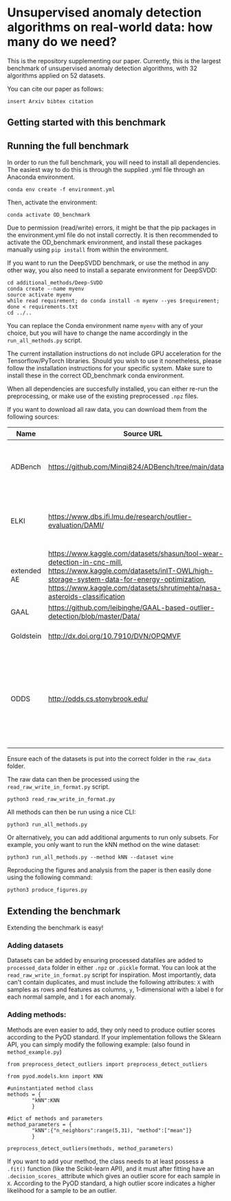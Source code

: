 # Unsupervised anomaly detection algorithms on real-world data: how many do we need?
This is the repository supplementing our paper.
Currently, this is the largest benchmark of unsupervised anomaly detection algorithms, with 32 algorithms applied on 52 datasets. 

You can cite our paper as follows:

```
insert Arxiv bibtex citation
```


##  Getting started with this benchmark



## Running the full benchmark
In order to run the full benchmark, you will need to install all dependencies. The easiest way to do this is through the supplied .yml file through an Anaconda environment.
```
conda env create -f environment.yml
```

Then, activate the environment:
```
conda activate OD_benchmark
```

Due to permission (read/write) errors, it might be that the pip packages in the environment.yml file do not install correctly. It is then recommended to activate the OD_benchmark environment, and install these packages manually using `pip install` from within the environment.

If you want to run the DeepSVDD benchmark, or use the method in any other way, you also need to install a separate environment for DeepSVDD:

```
cd additional_methods/Deep-SVDD
conda create --name myenv
source activate myenv
while read requirement; do conda install -n myenv --yes $requirement; done < requirements.txt
cd ../..
```

You can replace the Conda environment name `myenv` with any of your choice, but you will have to change the name accordingly in the `run_all_methods.py` script.

The current installation instructions do not include GPU acceleration for the Tensorflow/PyTorch libraries. Should you wish to use it nonetheless, please follow the installation instructions for your specific system. Make sure to install these in the correct OD_benchmark conda environment.

When all dependencies are succesfully installed, you can either re-run the preprocessing, or make use of the existing preprocessed `.npz` files.

If you want to download all raw data, you can download them from the following sources:

| **Name**    | **Source URL**                                                                                                                                                                                                                               | **Datasets**                                                                                                                                                                                                                                                                                                      |
|-------------|----------------------------------------------------------------------------------------------------------------------------------------------------------------------------------------------------------------------------------------------|-------------------------------------------------------------------------------------------------------------------------------------------------------------------------------------------------------------------------------------------------------------------------------------------------------------------|
| ADBench     | https://github.com/Minqi824/ADBench/tree/main/datasets                                                                                                                                                                                       | 11_donors.npz, 12_fault.npz, 19_landsat.npz, 22_magic.gamma.npz, 33_skin.npz, 42_WBC.npz, 46_WPBC.npz, 47_yeast.npz, 4_breastw.npz, 5_campaign.npz                                                                                                                                                                |
| ELKI        | https://www.dbs.ifi.lmu.de/research/outlier-evaluation/DAMI/                                                                                                                                                                                 | Hepatitis_withoutdupl_norm_16.arff, InternetAds_withoutdupl_norm_19.arff, PageBlocks_withoutdupl_norm_09.arff, Parkinson_withoutdupl_norm_75.arff, Stamps_withoutdupl_norm_09.arff, Wilt_withoutdupl_norm_05.arff                                                                                                 |
| extended AE | https://www.kaggle.com/datasets/shasun/tool-wear-detection-in-cnc-mill, https://www.kaggle.com/datasets/inIT-OWL/high-storage-system-data-for-energy-optimization, https://www.kaggle.com/datasets/shrutimehta/nasa-asteroids-classification | HRSS_anomalous_optimized.csv, HRSS_anomalous_standard.csv, nasa.csv, and the entire folder: "CNC-kaggle"                                                                                                                                                                                                          |
| GAAL        | https://github.com/leibinghe/GAAL-based-outlier-detection/blob/master/Data/                                                                                                                                                                  | Spambase, Waveform                                                                                                                                                                                                                                                                                                |
| Goldstein   | http://dx.doi.org/10.7910/DVN/OPQMVF                                                                                                                                                                                                         | aloi-unsupervised-ad.csv, pen-global-unsupervised-ad.csv, pen-local-unsupervised-ad.csv                                                                                                                                                                                                                           |
| ODDS        | http://odds.cs.stonybrook.edu/                                                                                                                                                                                                               | annthyroid.mat, arrhythmia.mat, cardio.mat, cover.mat, glass.mat, http.mat, ionosphere.mat, letter.mat, mammography.mat, mnist.mat, musk.mat, optdigits.mat, pendigits.mat, pima.mat, satellite.mat, satimage-2.mat, shuttle.mat, smtp.mat, speech.mat, thyroid.mat, vertebral.mat, vowels.mat, wbc.mat, wine.mat, and non ".mat" data: seismic-bumps.arff, yeast.data, yeast.names |

Ensure each of the datasets is put into the correct folder in the `raw_data` folder.

The raw data can then be processed using the `read_raw_write_in_format.py` script.

```
python3 read_raw_write_in_format.py
```

All methods can then be run using a nice CLI:

```
python3 run_all_methods.py
```

Or alternatively, you can add additional arguments to run only subsets. For example, you only want to run the kNN method on the wine dataset:

```
python3 run_all_methods.py --method kNN --dataset wine
```

Reproducing the figures and analysis from the paper is then easily done using the following command:


```
python3 produce_figures.py
```

## Extending the benchmark
Extending the benchmark is easy!

### Adding datasets
Datasets can be added by ensuring processed datafiles are added to `processed_data` folder in either `.npz` or `.pickle` format. You can look at the `read_raw_write_in_format.py` script for inspiration. Most importantly, data can't contain duplicates, and must include the following attributes: `X` with samples as rows and features as columns, `y`, 1-dimensional with a label `0` for each normal sample, and `1` for each anomaly.

### Adding methods:
Methods are even easier to add, they only need to produce outlier scores according to the PyOD standard. If your implementation follows the Sklearn API, you can simply modify the following example: (also found in `method_example.py`)
```
from preprocess_detect_outliers import preprocess_detect_outliers

from pyod.models.knn import KNN 

#uninstantiated method class
methods = {
        "kNN":KNN
        }

#dict of methods and parameters
method_parameters = {
        "kNN":{"n_neighbors":range(5,31), "method":["mean"]}
        }

preprocess_detect_outliers(methods, method_parameters)
```
If you want to add your method, the class needs to at least possess a `.fit()` function (like the Scikit-learn API), and it must after fitting have an `.decision_scores_` attribute which gives an outlier score for each sample in `X`. According to the PyOD standard, a high outlier score indicates a higher likelihood for a sample to be an outlier.

